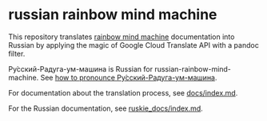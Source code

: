 # russian rainbow mind machine

This repository translates 
[rainbow mind machine](https://git.charlesreid1.com/b-rainbow-mind-machine)
documentation into Russian
by applying the magic of 
Google Cloud Translate API
with a pandoc filter.

Ру́сский-Радуга-ум-машина is Russian for russian-rainbow-mind-machine. 
See [how to pronounce Ру́сский-Радуга-ум-машина](http://tts.imtranslator.net/bF9P).

For documentation about the translation process,
see [docs/index.md](docs/index.md).

For the Russian documentation, 
see [ruskie_docs/index.md](ruskie_docs/index.md).



